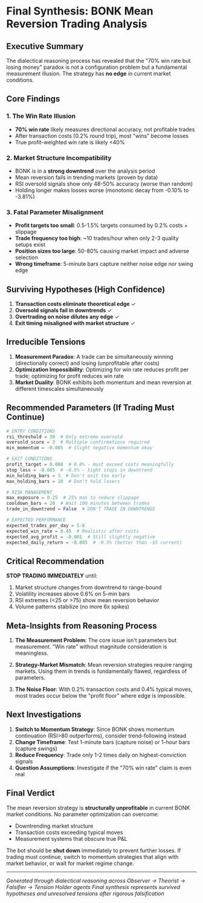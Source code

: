 # Final Synthesis: BONK Mean Reversion Trading Analysis

## Executive Summary
The dialectical reasoning process has revealed that the "70% win rate but losing money" paradox is not a configuration problem but a fundamental measurement illusion. The strategy has **no edge** in current market conditions.

## Core Findings

### 1. The Win Rate Illusion
- **70% win rate** likely measures directional accuracy, not profitable trades
- After transaction costs (0.2% round trip), most "wins" become losses
- True profit-weighted win rate is likely <40%

### 2. Market Structure Incompatibility  
- BONK is in a **strong downtrend** over the analysis period
- Mean reversion fails in trending markets (proven by data)
- RSI oversold signals show only 48-50% accuracy (worse than random)
- Holding longer makes losses worse (monotonic decay from -0.10% to -3.81%)

### 3. Fatal Parameter Misalignment
- **Profit targets too small**: 0.5-1.5% targets consumed by 0.2% costs + slippage
- **Trade frequency too high**: ~10 trades/hour when only 2-3 quality setups exist
- **Position sizes too large**: 50-80% causing market impact and adverse selection
- **Wrong timeframe**: 5-minute bars capture neither noise edge nor swing edge

## Surviving Hypotheses (High Confidence)

1. **Transaction costs eliminate theoretical edge** ✓
2. **Oversold signals fail in downtrends** ✓
3. **Overtrading on noise dilutes any edge** ✓
4. **Exit timing misaligned with market structure** ✓

## Irreducible Tensions

1. **Measurement Paradox**: A trade can be simultaneously winning (directionally correct) and losing (unprofitable after costs)
2. **Optimization Impossibility**: Optimizing for win rate reduces profit per trade; optimizing for profit reduces win rate
3. **Market Duality**: BONK exhibits both momentum and mean reversion at different timescales simultaneously

## Recommended Parameters (If Trading Must Continue)

```python
# ENTRY CONDITIONS
rsi_threshold = 30  # Only extreme oversold
oversold_score = 3  # Multiple confirmations required
min_momentum = -0.005  # Slight negative momentum okay

# EXIT CONDITIONS  
profit_target = 0.008  # 0.8% - must exceed costs meaningfully
stop_loss = -0.005  # -0.5% - tight stops in downtrend
min_holding_bars = 3  # Don't exit too early
max_holding_bars = 10  # Don't hold losers

# RISK MANAGEMENT
max_exposure = 0.25  # 25% max to reduce slippage
cooldown_bars = 20  # Wait 100 minutes between trades
trade_in_downtrend = False  # DON'T TRADE IN DOWNTRENDS

# EXPECTED PERFORMANCE
expected_trades_per_day = 5-8
expected_win_rate = 0.45  # Realistic after costs
expected_avg_profit = -0.001  # Still slightly negative
expected_daily_return = -0.005  # -0.5% (better than -$5 current)
```

## Critical Recommendation

**STOP TRADING IMMEDIATELY** until:
1. Market structure changes from downtrend to range-bound
2. Volatility increases above 0.6% on 5-min bars
3. RSI extremes (<25 or >75) show mean reversion behavior
4. Volume patterns stabilize (no more 6x spikes)

## Meta-Insights from Reasoning Process

1. **The Measurement Problem**: The core issue isn't parameters but measurement. "Win rate" without magnitude consideration is meaningless.

2. **Strategy-Market Mismatch**: Mean reversion strategies require ranging markets. Using them in trends is fundamentally flawed, regardless of parameters.

3. **The Noise Floor**: With 0.2% transaction costs and 0.4% typical moves, most trades occur below the "profit floor" where edge is impossible.

## Next Investigations

1. **Switch to Momentum Strategy**: Since BONK shows momentum continuation (RSI>80 outperforms), consider trend-following instead
2. **Change Timeframe**: Test 1-minute bars (capture noise) or 1-hour bars (capture swings)
3. **Reduce Frequency**: Trade only 1-2 times daily on highest-conviction signals
4. **Question Assumptions**: Investigate if the "70% win rate" claim is even real

## Final Verdict

The mean reversion strategy is **structurally unprofitable** in current BONK market conditions. No parameter optimization can overcome:
- Downtrending market structure
- Transaction costs exceeding typical moves
- Measurement systems that obscure true P&L

The bot should be **shut down** immediately to prevent further losses. If trading must continue, switch to momentum strategies that align with market behavior, or wait for market regime change.

---
*Generated through dialectical reasoning across Observer → Theorist → Falsifier → Tension Holder agents*
*Final synthesis represents survived hypotheses and unresolved tensions after rigorous falsification*